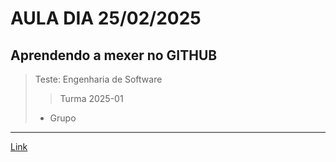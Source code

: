 # AULA DIA 25/02/2025
## Aprendendo a mexer no GITHUB 

> Teste: Engenharia de Software
>> Turma 2025-01
> - Grupo
---
[Link](https://github.com/radamesp7/AULA_s_2025-01-EngI-G1/blob/main/README.MD)
